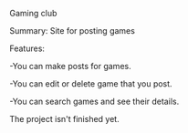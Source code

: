 Gaming club

Summary: Site for posting games

Features:

-You can make posts for games.

-You can edit or delete game that you post.

-You can search games and see their details.

The project isn't finished yet.
